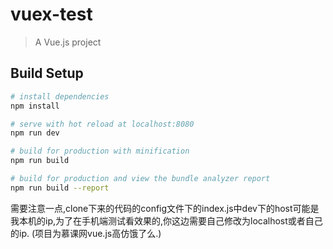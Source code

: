 # vuex-test

> A Vue.js project

## Build Setup

``` bash
# install dependencies
npm install

# serve with hot reload at localhost:8080
npm run dev

# build for production with minification
npm run build

# build for production and view the bundle analyzer report
npm run build --report
```
需要注意一点,clone下来的代码的config文件下的index.js中dev下的host可能是我本机的ip,为了在手机端测试看效果的,你这边需要自己修改为localhost或者自己的ip.
(项目为慕课网vue.js高仿饿了么.)
